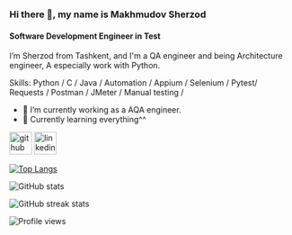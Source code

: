 ### Hi there 👋, my name is Makhmudov Sherzod
#### Software Development Engineer in Test

I’m Sherzod from Tashkent, and I'm a QA engineer and being Architecture engineer, A especially work with Python.

Skills: Python / C / Java / Automation / Appium / Selenium / Pytest/ Requests / Postman / JMeter / Manual testing /

- 🔭 I’m currently working as a AQA engineer. 
- 🌱 Currently learning everything^^


[<img src='https://cdn.jsdelivr.net/npm/simple-icons@3.0.1/icons/github.svg' alt='github' height='40'>](https://github.com/sher95)  [<img src='https://cdn.jsdelivr.net/npm/simple-icons@3.0.1/icons/linkedin.svg' alt='linkedin' height='40'>](https://www.linkedin.com/in/sherzod-makhmudov-073aba150)  

[![Top Langs](https://github-readme-stats.vercel.app/api/top-langs/?username=sher95)](https://github.com/anuraghazra/github-readme-stats)

![GitHub stats](https://github-readme-stats.vercel.app/api?username=sher95&show_icons=true)  

![GitHub streak stats](https://github-readme-streak-stats.herokuapp.com/?user=sher95)  

![Profile views](https://gpvc.arturio.dev/sher95) 



